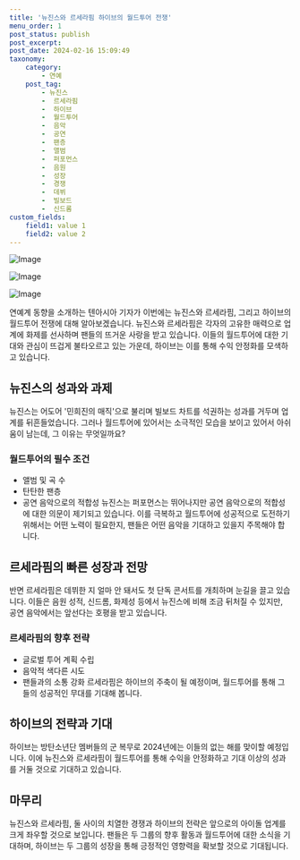 ```yaml
---
title: '뉴진스와 르세라핌 하이브의 월드투어 전쟁'
menu_order: 1
post_status: publish
post_excerpt: 
post_date: 2024-02-16 15:09:49
taxonomy:
    category:
        - 연예
    post_tag:
        - 뉴진스
        -  르세라핌
        -  하이브
        -  월드투어
        -  음악
        -  공연
        -  팬층
        -  앨범
        -  퍼포먼스
        -  음원
        -  성장
        -  경쟁
        -  데뷔
        -  빌보드
        -  신드롬
custom_fields:
    field1: value 1
    field2: value 2
---
```


![Image](https://ssl.pstatic.net/mimgnews/image/312/2024/02/10/0000648649_001_20240210170001435.jpg?type=w540)

![Image](https://mimgnews.pstatic.net/image/312/2024/02/10/0000648649_002_20240210170001481.jpg?type=w540)

![Image](https://ssl.pstatic.net/mimgnews/image/312/2024/02/10/0000648649_003_20240210170001521.jpg?type=w540)

연예계 동향을 소개하는 텐아시아 기자가 이번에는 뉴진스와 르세라핌, 그리고 하이브의 월드투어 전쟁에 대해 알아보겠습니다. 뉴진스와 르세라핌은 각자의 고유한 매력으로 업계에 화제를 선사하며 팬들의 뜨거운 사랑을 받고 있습니다. 이들의 월드투어에 대한 기대와 관심이 뜨겁게 불타오르고 있는 가운데, 하이브는 이를 통해 수익 안정화를 모색하고 있습니다.
## 뉴진스의 성과와 과제
뉴진스는 어도어 '민희진의 매직'으로 불리며 빌보드 차트를 석권하는 성과를 거두며 업계를 뒤흔들었습니다. 그러나 월드투어에 있어서는 소극적인 모습을 보이고 있어서 아쉬움이 남는데, 그 이유는 무엇일까요?
### 월드투어의 필수 조건
- 앨범 및 곡 수
- 탄탄한 팬층
- 공연 음악으로의 적합성
뉴진스는 퍼포먼스는 뛰어나지만 공연 음악으로의 적합성에 대한 의문이 제기되고 있습니다. 이를 극복하고 월드투어에 성공적으로 도전하기 위해서는 어떤 노력이 필요한지, 팬들은 어떤 음악을 기대하고 있을지 주목해야 합니다.
## 르세라핌의 빠른 성장과 전망
반면 르세라핌은 데뷔한 지 얼마 안 돼서도 첫 단독 콘서트를 개최하며 눈길을 끌고 있습니다. 이들은 음원 성적, 신드롬, 화제성 등에서 뉴진스에 비해 조금 뒤처질 수 있지만, 공연 음악에서는 앞선다는 호평을 받고 있습니다.
### 르세라핌의 향후 전략
- 글로벌 투어 계획 수립
- 음악적 색다른 시도
- 팬들과의 소통 강화
르세라핌은 하이브의 주축이 될 예정이며, 월드투어를 통해 그들의 성공적인 무대를 기대해 봅니다.
## 하이브의 전략과 기대
하이브는 방탄소년단 멤버들의 군 복무로 2024년에는 이들의 없는 해를 맞이할 예정입니다. 이에 뉴진스와 르세라핌이 월드투어를 통해 수익을 안정화하고 기대 이상의 성과를 거둘 것으로 기대하고 있습니다.
## 마무리
뉴진스와 르세라핌, 둘 사이의 치열한 경쟁과 하이브의 전략은 앞으로의 아이돌 업계를 크게 좌우할 것으로 보입니다. 팬들은 두 그룹의 향후 활동과 월드투어에 대한 소식을 기대하며, 하이브는 두 그룹의 성장을 통해 긍정적인 영향력을 확보할 것으로 기대됩니다.
